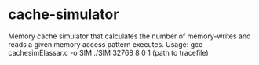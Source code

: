 # cache-simulator
Memory cache simulator that calculates the number of memory-writes and reads a given memory access pattern executes.
Usage:
gcc cachesimElassar.c -o SIM
./SIM 32768 8 0 1 (path to tracefile)
